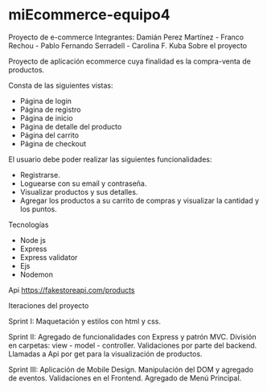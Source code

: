 # miEcommerce-equipo4
Proyecto de e-commerce
Integrantes:
Damián Perez Martínez - Franco Rechou - Pablo Fernando Serradell - Carolina F. Kuba
Sobre el proyecto

Proyecto de aplicación ecommerce cuya finalidad es la compra-venta de productos.

Consta de las siguientes vistas:
- Página de login
- Página de registro
- Página de inicio
- Página de detalle del producto
- Página del carrito
- Página de checkout

El usuario debe poder realizar las siguientes funcionalidades:
- Registrarse.
- Loguearse con su email y contraseña.
- Visualizar productos y sus detalles.
- Agregar los productos a su carrito de compras y visualizar la cantidad y los puntos.

Tecnologías 

- Node js
- Express
- Express validator
- Ejs
- Nodemon

Api
https://fakestoreapi.com/products

Iteraciones del proyecto

Sprint I:
Maquetación y estilos con html y css.

Sprint II: 
Agregado de funcionalidades con Express y patrón MVC. División en carpetas: view - model - controller. Validaciones por parte del backend.
Llamadas a Api por get para la visualización de productos.

Sprint III:
Aplicación de Mobile Design. Manipulación del DOM y agregado de eventos. Validaciones en el Frontend. Agregado de Menú Principal.
